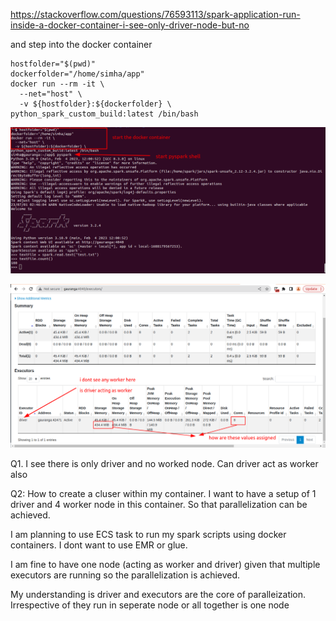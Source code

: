 https://stackoverflow.com/questions/76593113/spark-application-run-inside-a-docker-container-i-see-only-driver-node-but-no

and step into the docker container

```
hostfolder="$(pwd)"
dockerfolder="/home/simha/app"
docker run --rm -it \
  --net="host" \
  -v ${hostfolder}:${dockerfolder} \
python_spark_custom_build:latest /bin/bash
```

![img.png](img.png)

![img_1.png](img_1.png)


Q1. I see there is only driver and no worked node. Can driver act as worker also

Q2: How to create a cluser within my container. I want to have a setup of 1 driver and 4 worker node in this container. So that parallelization can be achieved.

I am planning to use ECS task to run my spark scripts using docker containers. I dont want to use EMR or glue.

I am fine to have one node (acting as worker and driver) given that multiple executors are running so the parallelization is achieved.

My understanding is driver and executors are the core of paralleization. Irrespective of they run in seperate node or all together is one node